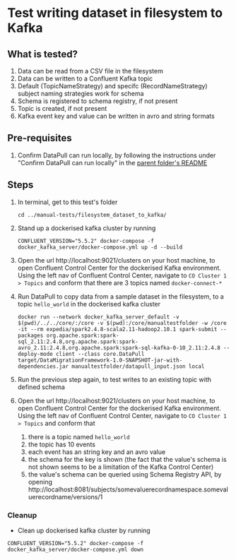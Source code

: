 # Test writing dataset in filesystem to Kafka

## What is tested?
1. Data can be read from a CSV file in the filesystem
1. Data can be written to a Confluent Kafka topic
1. Default (TopicNameStrategy) and specifc (RecordNameStrategy) subject naming strategies work for schema
1. Schema is registered to schema registry, if not present
1. Topic is created, if not present
1. Kafka event key and value can be written in avro and string formats


## Pre-requisites

1. Confirm DataPull can run locally, by following the instructions under "Confirm DataPull can run locally" in the [parent folder's README](../README.md)

## Steps

1. In terminal, get to this test's folder
    ```shell
    cd ../manual-tests/filesystem_dataset_to_kafka/
    ```
1. Stand up a dockerised kafka cluster by running
    ```shell
    CONFLUENT_VERSION="5.5.2" docker-compose -f docker_kafka_server/docker-compose.yml up -d --build
    ```
1. Open the url http://localhost:9021/clusters on your host machine, to open Confluent Control Center for the dockerised Kafka environment. Using the left nav of Confluent Control Center, navigate to `CO Cluster 1 > Topics` and conform that there are 3 topics named `docker-connect-*`
   
1. Run DataPull to copy data from a sample dataset in the filesystem, to a topic `hello_world` in the dockerised kafka cluster
    ```shell
    docker run --network docker_kafka_server_default -v $(pwd)/../../core/:/core -v $(pwd):/core/manualtestfolder -w /core -it --rm expedia/spark2.4.8-scala2.11-hadoop2.10.1 spark-submit --packages org.apache.spark:spark-sql_2.11:2.4.8,org.apache.spark:spark-avro_2.11:2.4.8,org.apache.spark:spark-sql-kafka-0-10_2.11:2.4.8 --deploy-mode client --class core.DataPull target/DataMigrationFramework-1.0-SNAPSHOT-jar-with-dependencies.jar manualtestfolder/datapull_input.json local
    ```
1. Run the previous step again, to test writes to an existing topic with defined schema

1. Open the url http://localhost:9021/clusters on your host machine, to open Confluent Control Center for the dockerised Kafka environment. Using the left nav of Confluent Control Center, navigate to `CO Cluster 1 > Topics` and conform that 
   1. there is a topic named `hello_world`
   1. the topic has 10 events
   1. each event has an string key and an avro value
   1. the schema for the key is shown (the fact that the value's schema is not shown seems to be a limitation of the Kafka Control Center)
   1. the value's schema can be queried using Schema Registry API, by opening http://localhost:8081/subjects/somevaluerecordnamespace.somevaluerecordname/versions/1

### Cleanup

- Clean up dockerised kafka cluster by running
```shell script
CONFLUENT_VERSION="5.5.2" docker-compose -f docker_kafka_server/docker-compose.yml down
```